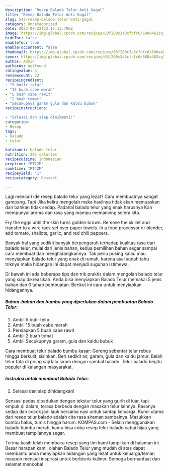 ```yaml
---
description: "Resep Balado Telur Anti Gagal"
title: "Resep Balado Telur Anti Gagal"
slug: 542-resep-balado-telur-anti-gagal
category: Uncategorized
date: 2022-09-22T22:15:13.786Z
image: https://img-global.cpcdn.com/recipes/03f200c3a3cfcfc6/680x482cq70/balado-telur-foto-resep-utama.jpg
hideToc: false
enableToc: true
enableTocContent: false
thumbnail: https://img-global.cpcdn.com/recipes/03f200c3a3cfcfc6/680x482cq70/balado-telur-foto-resep-utama.jpg
cover: https://img-global.cpcdn.com/recipes/03f200c3a3cfcfc6/680x482cq70/balado-telur-foto-resep-utama.jpg
author: Admin
authorAv: notfound
ratingvalue: 4
reviewcount: 22
recipeingredient:
- "5 butir telur"
- "15 buah cabe merah"
- "5 buah cabe rawit"
- "2 buah tomat"
- "Secukupnya garam gula dan kaldu bubuk"
recipeinstructions:

- "Selesai dan siap dinikmati!"
categories:
- Resep
tags:
- balado
- telur

katakunci: balado telur 
nutrition: 295 calories
recipecuisine: Indonesian
preptime: "PT12M"
cooktime: "PT42M"
recipeyield: "1"
recipecategory: Dessert

---
```



Lagi mencari ide resep balado telur yang lezat? Cara membuatnya sangat gampang. Tapi Jika keliru mengolah maka hasilnya tidak akan memuaskan dan bahkan tidak sedap. Padahal balado telur yang enak harusnya Kan mempunyai aroma dan rasa yang mampu memancing selera kita.


Fry the eggs until the skin turns golden brown. Remove the skillet and transfer to a wire rack set over paper towels. In a food processor or blender, add tomato, shallots, garlic, and red chili peppers.

Banyak hal yang sedikit banyak berpengaruh terhadap kualitas rasa dari balado telur, mulai dari jenis bahan, kedua pemilihan bahan segar sampai cara membuat dan menghidangkannya. Tak perlu pusing kalau mau menyiapkan balado telur yang enak di rumah, karena asal sudah tahu triknya maka hidangan ini dapat menjadi suguhan istimewa.


Di bawah ini ada beberapa tips dan trik praktis dalam mengolah balado telur yang siap dikreasikan. Anda bisa menyiapkan Balado Telur memakai 5 jenis bahan dan 0 tahap pembuatan. Berikut ini cara untuk menyiapkan hidangannya.

<!--inarticleads1-->

##### Bahan-bahan dan bumbu yang diperlukan dalam pembuatan Balado Telur:

1. Ambil 5 butir telur
1. Ambil 15 buah cabe merah
1. Persiapkan 5 buah cabe rawit
1. Ambil 2 buah tomat
1. Ambil Secukupnya garam, gula dan kaldu bubuk


Cara membuat telur balado bumbu kasar: Goreng sebentar telur rebus hingga berkulit, sisihkan. Beri sedikit air, garam, gula dan kaldu jamur. Belah telur tata di piring saji lalu siram dengan sambal balado. Telur balado begitu populer di kalangan masyarakat. 

<!--inarticleads2-->

##### Instruksi untuk membuat Balado Telur:


1. Selesai dan siap dihidangkan!

Sensasi pedas dipadukan dengan tekstur telur yang gurih di luar, tapi empuk di dalam, terasa berbeda dengan masakan telur lainnya. Rasanya sedap dan cocok jadi lauk bersama nasi untuk santap keluarga. Kunci utama dari resep telur balado adalah cita rasa siraman sambalnya. Masukkan bumbu halus, tumis hingga harum. KOMPAS.com - Selain menggunakan balado bumbu merah, kamu bisa coba resep telur balado cabai hijau yang membuat tampilannya segar. 

Terima kasih telah membaca resep yang tim kami tampilkan di halaman ini. Besar harapan kami, olahan Balado Telur yang mudah di atas dapat membantu anda menyiapkan hidangan yang lezat untuk keluarga/teman maupun menjadi inspirasi untuk berbisnis kuliner. Semoga bermanfaat dan selamat mencoba!
